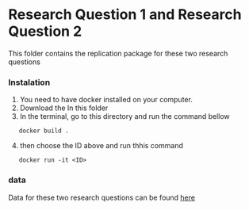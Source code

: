 # Research Question 1 and Research Question 2

This folder contains the replication package for these two research questions

### Instalation

1. You need to have docker installed on your computer.
2. Download the In this folder
3. In the terminal, go to this directory and run the command bellow

```
   docker build .

```

4. then choose the ID above and run thhis command

```
   docker run -it <ID>

```

### data

Data for these two research questions can be found [here](https://github.com/CESEL/BatchBuilderResearch/tree/master/RQ1%2C2/data)
